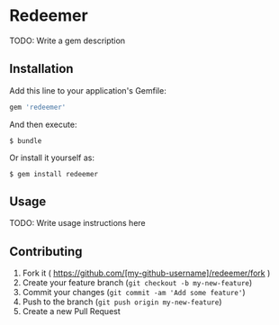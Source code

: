 # Redeemer

TODO: Write a gem description

## Installation

Add this line to your application's Gemfile:

```ruby
gem 'redeemer'
```

And then execute:

    $ bundle

Or install it yourself as:

    $ gem install redeemer

## Usage

TODO: Write usage instructions here

## Contributing

1. Fork it ( https://github.com/[my-github-username]/redeemer/fork )
2. Create your feature branch (`git checkout -b my-new-feature`)
3. Commit your changes (`git commit -am 'Add some feature'`)
4. Push to the branch (`git push origin my-new-feature`)
5. Create a new Pull Request
